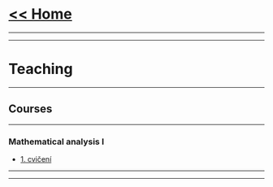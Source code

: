 # [<< Home](https://tattobiti.github.io)

* * *
* * *

# Teaching

* * *

## Courses

* * *

### Mathematical analysis I

+ [1. cvičení](cvika/cvic1z01.pdf)


___

* * *
